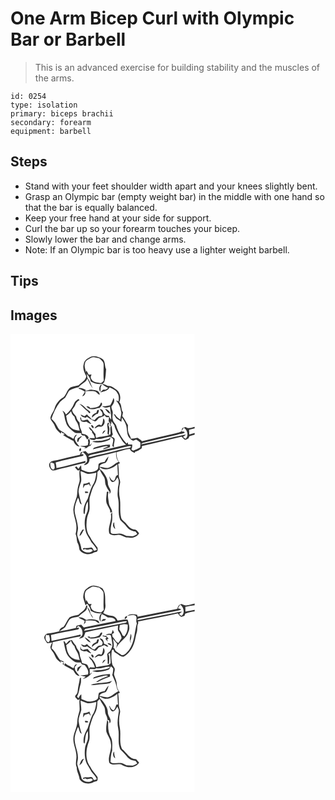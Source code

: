 # One Arm Bicep Curl with Olympic Bar or Barbell
> This is an advanced exercise for building stability and the muscles of the arms.

``` 
id: 0254 
type: isolation 
primary: biceps brachii 
secondary: forearm 
equipment: barbell 
``` 

## Steps

 - Stand with your feet shoulder width apart and your knees slightly bent.
 - Grasp an Olympic bar (empty weight bar) in the middle with one hand so that the bar is equally balanced.
 - Keep your free hand at your side for support.
 - Curl the bar up so your forearm touches your bicep.
 - Slowly lower the bar and change arms.
 - Note: If an Olympic bar is too heavy use a lighter weight barbell.

## Tips


## Images

<svg width="221pt" height="275pt" viewBox="0 0 221 275" xmlns="http://www.w3.org/2000/svg">
  <g fill="#FFF">
    <path d="M0 0h221v111.65c-3.54.95-7.66 2.66-10.93.06-1.15.42-2.31.84-3.46 1.25-.24.32-.7.96-.94 1.28.3 4.17-4.22 4.24-7.17 5-13.58 3.12-27.18 6.18-40.72 9.49-1.73-1.36-3.37-2.91-5.32-3.94-2.66.44-5.31.98-8.01 1.1-.2-2.76-2.14-4.91-2.94-7.47-.88-2.88-.7-5.94-.56-8.91-2.41-3.53-4-7.58-6.81-10.84.31-1.5.63-2.99.92-4.49-2.86-3.65-1.04-9.02-4.54-12.26 2.41-5.03 1.19-11.71-3.4-15.06-3.16-2.06-6.24-5.02-10.33-4.43-2.09-1.06-4.26-1.95-6.52-2.56 1.17-.65 2.24-1.57 2.52-2.95 1.59-4.66 1.5-9.66 1.96-14.51-2.02-3.98-.6-9.58-4.6-12.45-4.31-2.27-9.65-4.23-14.43-2.24-3.39 1.76-7.18 4.16-7.77 8.29-1.86 5.12.6 10.34 3 14.81-.74 5.29-5.97 7.32-9.16 10.9-3.13 1.01-6.48 1.25-9.56 2.4-5.19 3.07-5.04 10.97-10.85 13.39-4.1 2.95-7.18 7.41-8.59 12.27-1.02 3.63-3.98 6.38-4.77 10.1-.67 2.85 1.83 4.85 3.13 7.06 2.11 2.74 2.51 6.53 5.15 8.89 1.38 1.32 2.82 2.61 4.18 3.96l.32-2.2c.54.48 1.61 1.44 2.14 1.92l.68-.47c.34.43 1.04 1.28 1.38 1.71l-2.06.58c2.79 1.74 5.56 3.53 8.52 4.99 1.25.88 2.62 1.58 4.07 2.1 1.33 3.28 3.63 6.56 7.48 6.87-2.08-2.57-4.7-4.95-5.63-8.22-1.1-2.48 1.4-4.28 2.35-6.32-2.54.63-3.26 3.21-4.16 5.33-1.63-.93-3.25-1.87-4.88-2.8-2.45-.57-3.97-2.69-5.86-4.16-1.77-1.55-4.09-2.26-5.87-3.79-2.33-2.62-3.63-5.93-5.5-8.84-1.37-1.59-2.93-3.01-4.31-4.59 2.29-7.3 5.71-14.32 10.38-20.41 1.91-1.81 4.12-3.29 6.16-4.95 1.54-2.74 2.94-5.56 4.55-8.26 3.42-2.42 7.58-3.4 11.6-4.35 2.77-4.22 8.64-5.35 10.4-10.38 2.2 4.25 3.74 8.93 7.03 12.52-2.65-4.24-3.65-9.36-6.89-13.19-.31-1.78-.42-3.61-1.21-5.25 2.48 2.59 4.68 5.6 5.01 9.31 4.09 2.57 8.84 3.67 13.64 2.99 2.2 2.1 4.89 3.53 7.5 5.03-.73.49-2.18 1.46-2.9 1.94-1.1.04-2.19.07-3.28.1l-3.44 3.2c4.22-1.09 8.99-1.94 11.32-6.14 3.32 1.9 7.55 3.09 9.18 6.93 2.25 2.89 1.83 6.59 1.5 9.99-.77-.27-2.33-.81-3.1-1.08 3.27 3.5 5.3 7.89 5.93 12.64 1.28 3.4-.61 6.77-.71 10.2-2.34-1.51-4.77-3.05-6.05-5.64-.5-.27-1.51-.8-2.02-1.07 1.01 1.74 1.86 3.6 3.12 5.18 2.07 1.41 4.27 2.66 6.13 4.37.2-1.67.43-3.35.69-5.01 2.61 3.73 5.32 7.74 5.71 12.41.64 4.24.41 9.34 3.96 12.4.87 1.41 2.35 2.15 3.81 2.84 1.21-.51 2.43-1.02 3.66-1.51 1.62 1.17 3.38 2.18 4.88 3.53.48 2 .04 4.07-.12 6.1-2.68 1.37-5.37 2.72-8.19 3.8-.59-.37-1.79-1.11-2.38-1.47.99-1.8 1.15-3.83 1.03-5.85-1.58-.02-3.15-.04-4.72-.05-.18-.65-.52-1.96-.69-2.61-.35.35-1.05 1.06-1.4 1.41-5.7-6-10.03-13.39-12.33-21.36-.95-2.6-3.63-4.22-4.06-7.06-1-2.67-.29-5.48-.12-8.21.3-2.75-2.03-5.19-1.53-7.91 2.1-2.86 4.77-6.53 2.33-10.06-.74 3.15-2.24 6.02-3.88 8.78-3.23.71-6.49 1.45-9.81 1 2.81 2.14 6.32 2.29 9.45.7.48 5.16 1.86 10.18 1.51 15.42-1.2-1.37-2.12-2.93-2.92-4.56-3.39.21-6.02-2.31-6.75-5.48-.37-2.1-2.71-2.28-4.35-2.83 1.85 2.58 5.65 5.53 2.44 8.72-3.74-.72-6.11 2.29-8.35 4.72-1.09-.24-2.18-.48-3.28-.71-1.48-2.45-4.29-3.63-5.78-6.08-1 .74-1.99 1.5-2.97 2.25-1.54-.69-3.07-1.42-4.58-2.17.43 2.75 3.59 3.28 5.81 3.98.38-.34 1.15-1.02 1.54-1.36 2.74 1.99 5.71 3.63 8.61 5.37 3.01 1.35 4.16-2.76 6.25-4.03 2.42-.86 5.01-1.52 6.86-3.43.15 2.99 2.7 2.94 4.91 2.46-.16 1.64-.33 3.29-.5 4.93.38.75.78 1.5 1.19 2.24l.85-2.13c-.15.76-.47 2.29-.63 3.05l1.78.17c.04-.8.11-2.4.14-3.2 1.14 1.58 2.28 3.16 3.47 4.71 1.55 7.18 6.12 12.96 9.77 19.13 1.27 1.68 2.85 3.09 4.34 4.57-15.16 3.33-30.29 6.86-45.34 10.68-1.1-1.08-2.18-2.17-3.28-3.25-1.86.47-3.72.96-5.57 1.48a160.9 160.9 0 0 0-1.11 3.08c-9.09 1.93-18.11 4.17-27.15 6.31-2.94.73-6.57.3-8.68 2.9-2.64 2.78-.42 6.88 1.9 9.05 3.61 1.43 7.13-1.06 10.66-1.62 10.01-2.08 19.8-5.06 29.81-7.12.04-.58.14-1.74.19-2.33-11.67 2.74-23.17 6.2-34.88 8.78-.17-2.3-.5-4.58-1.05-6.81 10.7-3.17 21.75-5.08 32.56-7.85 2.32-1.68-.29-2.43-2.22-2 .51-.7 1.53-2.09 2.05-2.79 3.16 2.06 5.65 5.32 5.31 9.29.65 2.97-2.3 4.52-3.99 6.36 4.3.37 7.18-3.2 6.94-7.26 10.38-3.55 21.32-5.22 31.88-8.18-.26 4.09.3 8.55 3.11 11.74-4.34 1.51-7.17 5.6-11.66 6.8-3.79 1.33-7.6-.79-11.38-1.06.86-3.4 4.34-3.81 7.18-4.58 2.26-1.91 3.03-5.06 3.77-7.83-2.03 1.8-3.4 4.17-4.67 6.54-2.47.48-5.39.58-7.21 2.54-.76 2.44.31 5.92-2.26 7.46-2.55 1.64-5.61 2.32-8.6 2.48-3.51.16-6.61-1.79-9.79-2.98-.1-1.77-.26-3.54-.45-5.3-1.29 1.23-2.28 2.72-3.15 4.27-.81-.98-1.62-1.96-2.44-2.93-.45.26-1.34.79-1.79 1.06 1.65 1.52 3.18 5.48 5.72 3-.66 3.59-.33 7.24-.07 10.85.4 3.49-1.47 6.63-2.08 9.97-.88 3.68-.63 7.51-1.34 11.21-1.61 5.2-3.9 10.32-4.2 15.82.1 5.9 2.54 11.4 3.44 17.17.54 4.02.4 8.16-.69 12.08 1.83 3.71.85 8.07 2.91 11.68 1.19 2.31 1.15 4.96 1.86 7.41 3.63 5.4 12.07 6.7 17.3 3.01 1.38-.51 3.39-.26 4.15-1.78.53-1.23.12-2.61.16-3.89-3.08-4.35-6.9-8.12-9.1-13.04-5.11-6.52-4.7-15.32-3.44-23.04.57-3.59 2.76-6.75 2.94-10.43.36-5.38-1.02-10.92.84-16.14 1.59-4.43 2.48-9.2 5.15-13.15 2.84-4.47 3.28-9.93 3.44-15.09l2.78-2.93c1.09 3.01 2.86 5.68 4.64 8.31 2.17 2.79 1.44 6.51 2.34 9.72 1.16 3.1 2.81 6 4.78 8.62l-.09 2.52c4.13-3.53-1.81-8.03-1.89-12.16.14-5.54-3.01-10.23-6.17-14.48-1.36-1.74-4.35-2.58-3.65-5.4 6.64 5.33 15.5 1.63 21.12-3.33.25 4.22.49 8.45.75 12.67-3.54.44-2.48 5.24-5 7.09-3.02-.26-4.02-3.42-5.55-5.53.73 2.45 1.09 5.66 3.66 6.9 3.39.34 4.71-3.34 6.2-5.64 2.59 3.52 1.64 7.81.74 11.72-.17 4.33-1.08 8.73-.01 13.02 2.13 8.71-.85 17.98 2.71 26.44 2.61 2.75 5.59 5.18 7.79 8.31 2.42 3.42 6.42 5.28 10.53 5.59.74.97 1.46 1.96 2.18 2.95-1.73.91-3.38 2-5.21 2.73-2.62.19-5.23-.39-7.86-.36-3.04-1.67-6.31-3.33-9.9-2.75-2.9-.13-6.54 1.31-8.83-1.06-.81-4.86.63-9.78 1.57-14.54.33-3.36.1-6.75.04-10.12-.52.76-1.03 1.52-1.52 2.3 1.5 7.87-4.1 15.28-1.95 23.09 2.56 2.62 6.4 2.46 9.72 1.84 4.7-1.18 8.19 3.41 12.8 3.12 4.86 1.19 10.75-.74 13.28-5.22-1.6-1.64-2.78-4.3-5.38-4.39-4.59-.28-7.63-4.01-10.3-7.31-1.92-2.52-5.44-3.88-5.98-7.3-1.69-7.22-.35-14.73-1.32-22.03-1.43-6.34-1.34-13.02.17-19.33.59-3.07-1.72-5.75-1.51-8.8.11-4.59-.05-9.19-.86-13.72.59-.3 1.76-.91 2.35-1.21-3.48-3.43-4.24-8.26-4.41-12.93 5.31-1.56 10.54-3.7 16.12-4.11.95 2.79 3.42 4.18 6.15 4.78v-1.3c3.1-.61 5.57-2.63 8.15-4.29l.28-2.6c15.84-3.74 31.7-7.43 47.51-11.31 1.39 1.07 2.44 2.52 3.77 3.66 1.66.32 3.06-.83 4.49-1.45.39-.91.77-1.83 1.15-2.75 2.08-.61 4.16-1.24 6.25-1.82l.04 1.08V275H0V0m107.93 69.47c.12-1.75.19-3.5.27-5.24.5-1.22.96-2.46 1.38-3.71-3.26.97-4.03 6.88-1.65 8.95M82 64.84l-.08 1.19c2.76.3 5.05 1.89 7.27 3.41-.68 2-2.14 3.55-3.11 5.39 2.67-.03 4.73-3.88 3.43-5.98 4.09.04 8.2-.49 12.25.31 2.02.98 3 3.38 5.25 4.02.24-4.72-5.16-5.87-8.82-5.99-3.07-.85-5.8 1.1-8.82 1.12l1.11-.94c-2.52-1.69-5.42-2.73-8.48-2.53m-.62 13.36c-2.02 1.33-4.11 2.82-4.99 5.18-1.94 5.26-5.65 9.67-9.78 13.38-1.03-1.88-2.1-3.95-4.33-4.58 2.91 3.85 2.22 8.85 4.05 13.17 1.19 5.51 5.64 9.32 9.96 12.52 2.51 1.74 5.72 1.11 8.59 1.31-.48 2.59 2.26 2.97 4.17 2.93 1.11 1.53 2.14 3.13 3.06 4.8.56-.76 1.13-1.52 1.7-2.27-1.1-3.68-4.87-4.2-8.07-4.82.09-2.16-.73-4.12-1.7-6-1.21-2.32-.82-4.99-1.26-7.48-1.88-2.03-3.6-4.27-3.95-7.11-1.97-2.39-4.73-4.81-4.89-8.08 1.29-2.07 3.2-3.77 3.92-6.2.82-2.52 2.52-4.6 5.06-5.53-.51-.41-1.02-.81-1.54-1.22m24.57 8.68c-3.16 1.78-6.92 2.12-10.49 2.1-.57-2.13-2.77-2.02-4.53-2.01 1.86 1.93 4.19 3.64 7.02 3.39 3.16.51 5.92-1.44 9.01-1.41 1.35-1.94 4.76-4.57 1.81-6.67-.85 1.57-1.42 3.39-2.82 4.6m-23.13-2.86c2.39 1.99 4.56 4.19 6.73 6.4 1.58 1.63 3.89 2.62 4.77 4.84 3.08-.16.51-2.74-.85-3.48-3.86-2.22-5.98-6.95-10.65-7.76m30.72 5.71c1.42 2.57 3.24 5 6.05 6.15.07-3.15-3.3-5.34-6.05-6.15m-10.58 5.01c-2.51.91-5.61 2.46-5.14 5.68 2.42-1.52 4.03-4.17 7.11-4.53.34-1.49 1.56-3.08.82-4.62-2.06-.64-1.9 2.29-2.79 3.47m-19.44 5.7c.56 1.65.36 4.07 2.34 4.75 1.7.86 3.61.51 5.4.23 1.83 1.18 3.66 2.52 5.87 2.86-1.49-1.75-3.07-3.43-4.39-5.32-2.64-.57-4.82 1.66-7.42.66-.26-1.12-.49-2.24-.72-3.36-.27.04-.81.13-1.08.18m27.77 1.09c-.45 2.91-.35 6.16-2.47 8.49-3.14-2.79-6.02.97-8.08 3.12 2.49.51 3.67-2.83 6.12-1.78 5 1.1 8.31-6.73 4.43-9.83m5.34 5.43c-1.36 3.3.58 6.65-.07 10.03.01 1.5-.73 3.72 1.4 4.11.37-3.79 1.73-8.33-.61-11.67.33-.64.98-1.93 1.31-2.57-.51.02-1.52.07-2.03.1m2.78 1.57l-.57.74c.79 2.14 3.15-1.08.57-.74m-22.51 1.06c-.38 1.4.99 3.24 2.31 3.71 1.62-1.17-.53-4.33-2.31-3.71m23.02 11.07c-5.1 3.11-11.53 2.02-17.02 4.24-.2-.59-.61-1.75-.81-2.34-.02-.57-.06-1.73-.07-2.31-2.85-2.79-4.25-6.7-8.04-8.53.64 1.96 1.59 3.88 3.66 4.66.13.75.27 1.5.4 2.25 1.65 1.78 3.05 3.87 3.08 6.4-2.16.09-4.32-.01-6.49-.03 1.18 2.55 4 2.09 6.33 2.23.48-.32 1.43-.97 1.91-1.3 5.97 1.27 11.38-2.09 17.23-2.47-1.44 3.48-5.62 3.3-8.66 4.27-4.36 1.38-9.07-.1-13.37 1.48 6.92 2.5 14.93.8 21.34-2.49l.6-3.07c1.01.79 2.02 1.59 3.04 2.39.79 3-.83 5.82-.8 8.76.51.29 1.55.87 2.07 1.16-1.02-3.4 1.1-6.61.66-9.99-.54-1.75-2.48-2.13-3.97-2.64l1.83-2.79c-1.46-3.36-.42-7.2-1.96-10.57-2.02 3.2-.42 7.16-.96 10.69m-9.72-.59c1.65-1 2.78-2.6 3.85-4.17-2.58-.39-3.36 2.21-3.85 4.17m-47.55.27c.37.36.37.36 0 0m21.81 2.48c-1.03 1.04-2.3 1.75-3.65 2.28-.62 1.53-1.15 3.13-.48 4.74.36-.22 1.08-.65 1.44-.87.12-2.62 2.29-4.11 3.85-5.92l-1.16-.23m8.93 6.93c-.21 1.22-.42 2.45-.64 3.68-1.23.32-2.47.65-3.7.99a90.36 90.36 0 0 0-5.46.02c2.12 1.27 5.15.71 6.83 2.6-1.15.24-2.3.48-3.45.74 1.56-.25 3.38 0 4.68-1.09 1.35-.77 2.38-2.59 4.18-2.13.71-1.19 1.39-2.4 2.03-3.62l-2.82 2.86c-.1-2.68 1.28-6.18-1.24-8.16-.43 1.3-1.49 2.78-.41 4.11m7.67 6.65c-1.14.2-1.63 1.23-2.18 2.11 5.43-1.39 10.84-2.96 16.36-3.9l1.88.84c-2.19.78-4.81 1.13-6.34 3.09 2.91-.7 5.77-1.63 8.58-2.64 0-.98 0-1.96.02-2.94-6.25-.09-12.42 1.51-18.32 3.44m-17.68 1.09c-1.07.7-1.35 3.46.37 3.36 1.19-.56 1.65-4.48-.37-3.36m32.14 52.25c-.13 5.27-2.02 11.05.93 15.88 1.18 2.84 3.84 5.49 3.13 8.76.6-.11 1.79-.34 2.39-.45.07-4.1-3.53-6.93-3.87-10.87-.49-4.49-1.91-9.08-.42-13.54-.73-.21-1.51-.22-2.16.22m7.42 40.55c.77 1.37 1.17 3.21 2.85 3.76-.91-2.56-1.49-5.21-1.23-7.95-1.7.68-1.16 2.79-1.62 4.19z"/>
    <path d="M96.69 28.77c2.92-2.01 6.36.23 9.48.32 2.45 2.1 5.78 4.35 5.58 7.99.06 6.31-.45 12.64.17 18.94-.96 1.16-2.09 2.16-3.29 3.08-4.12-1-9.7-.56-11.72-5.15-1.23-1.67-.36-3.47.36-5.12-.84.05-2.52.17-3.36.23-.93-1.75-1.85-3.51-2.84-5.23-.16.61-.46 1.83-.61 2.44-.2-3.6-2.37-7.05-1.08-10.71.52-3.84 4.52-4.98 7.31-6.79zM66.79 98.23c2.32-1.41 4.31-3.27 5.99-5.39.23 2.74 1.99 4.9 4.01 6.59.52 1.93 1 3.92 2.23 5.55 2.5 3.2 2.86 7.36 4.07 11.11-5.57.02-11.89-2.69-13.87-8.25-1.61-2.96-1.74-6.38-2.43-9.61zM205.24 117.22c.7-1.63 1.5-3.22 2.81-4.44 4.38 2.66 6.1 9.64 1.98 13.31-.77-.62-2.32-1.84-3.1-2.46 1.26-.78 2.6-1.53 3.41-2.82-17.94 3.36-35.58 8.46-53.5 11.84.48-1.9 2.5-1.95 3.98-2.41 13-3.25 26.1-6.08 39.14-9.18 3.09-.8 6.33-1.1 9.26-2.46-.67-1.69-2.5-1.45-3.98-1.38zM214.29 115.1c2.24-.5 4.48-1.06 6.71-1.61v5.34c-2.13.69-4.3 1.26-6.46 1.86-.12-1.86-.12-3.73-.25-5.59zM100.97 144.29c12.34-3.05 24.8-5.6 37.12-8.74 2.15-.51 4.41-1.49 6.62-.6-.27.37-.82 1.12-1.09 1.5-6.46 1.08-12.83 2.62-19.17 4.28-8.28 2.25-16.75 3.65-25.04 5.89-2.03.46-4.04 1.43-6.17.88 1.75-2.58 5.04-2.44 7.73-3.21zM47.74 154.82c.65-.12 1.95-.37 2.6-.49l.11 1 1.91.04c.09 2.46 2.18 7.07-1.52 7.57-3.05-1.53-3.16-5.16-3.1-8.12zM84 164.87c2.78.55 5.18 2.18 7.89 2.93 3.78.64 7.53-.64 11.21-1.35-.63 4.25-1.15 8.64-3.01 12.57-3.81 5.74-5.31 12.58-7.49 19.04-3.13 5.18-5.64 11.2-4.81 17.36.28.27.84.8 1.11 1.06 1.13-5.13.42-10.86 3.92-15.24.08 4.59.91 9.51-1.35 13.75-3.03 6.54-2.93 14.15-1.4 21.07.96 5.24 4.86 9.16 6.95 13.93 2.46 2.78 4.95 5.58 6.7 8.91a6.737 6.737 0 0 1-3.68 1.29c-.85-1.36-1.29-3.51-3.15-3.79-2.64.49-5.3.82-7.98.6-1.34-.16-1.99.47-1.96 1.9.91-.23 1.81-.45 2.71-.67 2.93 2.32 7.36-2.25 9.06 2-3.96 3.81-10.8 2.33-13.68-2.07-.4-6.01-3.85-11.22-5-17.08-.08-3.08 1.36-6.04.89-9.14-.46-5.64-2.33-11.02-3.58-16.5-1.36-6.46 1.01-12.93 3.61-18.76 2.12 2.31 1.17 7.01 4.5 8.07-1.69-5.1-2.94-10.34-3.8-15.64.21-4.2 1.91-8.07 3.13-12.02.58-4.08-.59-8.15-.79-12.22m3.57 14.87c-.27 1.82-.46 3.65-.44 5.5.68-1.16 1.34-2.33 1.99-3.5 1.77-.25 3.5-.7 5.13-1.45a12.91 12.91 0 0 0 2.06 3.19c-.22-1.92-.95-3.72-1.71-5.48-2.1 1.38-4.53 1.97-7.03 1.74m1.63 9.42c.15.5.44 1.49.59 1.99.92-.11 2.76-.32 3.68-.43-.45-2.06-2.73-1.46-4.27-1.56M86.31 235c-1.41 2.39-3.27 4.8-3.5 7.66 3.03-1.76 3.43-5.44 5.61-7.92-.53.06-1.59.2-2.11.26z"/>
  </g>
  <g fill="#333">
    <path d="M95.72 27.72c4.78-1.99 10.12-.03 14.43 2.24 4 2.87 2.58 8.47 4.6 12.45-.46 4.85-.37 9.85-1.96 14.51-.28 1.38-1.35 2.3-2.52 2.95 2.26.61 4.43 1.5 6.52 2.56 4.09-.59 7.17 2.37 10.33 4.43 4.59 3.35 5.81 10.03 3.4 15.06 3.5 3.24 1.68 8.61 4.54 12.26-.29 1.5-.61 2.99-.92 4.49 2.81 3.26 4.4 7.31 6.81 10.84-.14 2.97-.32 6.03.56 8.91.8 2.56 2.74 4.71 2.94 7.47 2.7-.12 5.35-.66 8.01-1.1 1.95 1.03 3.59 2.58 5.32 3.94 13.54-3.31 27.14-6.37 40.72-9.49 2.95-.76 7.47-.83 7.17-5 .24-.32.7-.96.94-1.28 1.15-.41 2.31-.83 3.46-1.25 3.27 2.6 7.39.89 10.93-.06v1.84c-2.23.55-4.47 1.11-6.71 1.61.13 1.86.13 3.73.25 5.59 2.16-.6 4.33-1.17 6.46-1.86v3.22l-.04-1.08c-2.09.58-4.17 1.21-6.25 1.82-.38.92-.76 1.84-1.15 2.75-1.43.62-2.83 1.77-4.49 1.45-1.33-1.14-2.38-2.59-3.77-3.66-15.81 3.88-31.67 7.57-47.51 11.31l-.28 2.6c-2.58 1.66-5.05 3.68-8.15 4.29v1.3c-2.73-.6-5.2-1.99-6.15-4.78-5.58.41-10.81 2.55-16.12 4.11.17 4.67.93 9.5 4.41 12.93-.59.3-1.76.91-2.35 1.21.81 4.53.97 9.13.86 13.72-.21 3.05 2.1 5.73 1.51 8.8-1.51 6.31-1.6 12.99-.17 19.33.97 7.3-.37 14.81 1.32 22.03.54 3.42 4.06 4.78 5.98 7.3 2.67 3.3 5.71 7.03 10.3 7.31 2.6.09 3.78 2.75 5.38 4.39-2.53 4.48-8.42 6.41-13.28 5.22-4.61.29-8.1-4.3-12.8-3.12-3.32.62-7.16.78-9.72-1.84-2.15-7.81 3.45-15.22 1.95-23.09.49-.78 1-1.54 1.52-2.3.06 3.37.29 6.76-.04 10.12-.94 4.76-2.38 9.68-1.57 14.54 2.29 2.37 5.93.93 8.83 1.06 3.59-.58 6.86 1.08 9.9 2.75 2.63-.03 5.24.55 7.86.36 1.83-.73 3.48-1.82 5.21-2.73-.72-.99-1.44-1.98-2.18-2.95-4.11-.31-8.11-2.17-10.53-5.59-2.2-3.13-5.18-5.56-7.79-8.31-3.56-8.46-.58-17.73-2.71-26.44-1.07-4.29-.16-8.69.01-13.02.9-3.91 1.85-8.2-.74-11.72-1.49 2.3-2.81 5.98-6.2 5.64-2.57-1.24-2.93-4.45-3.66-6.9 1.53 2.11 2.53 5.27 5.55 5.53 2.52-1.85 1.46-6.65 5-7.09-.26-4.22-.5-8.45-.75-12.67-5.62 4.96-14.48 8.66-21.12 3.33-.7 2.82 2.29 3.66 3.65 5.4 3.16 4.25 6.31 8.94 6.17 14.48.08 4.13 6.02 8.63 1.89 12.16l.09-2.52c-1.97-2.62-3.62-5.52-4.78-8.62-.9-3.21-.17-6.93-2.34-9.72-1.78-2.63-3.55-5.3-4.64-8.31l-2.78 2.93c-.16 5.16-.6 10.62-3.44 15.09-2.67 3.95-3.56 8.72-5.15 13.15-1.86 5.22-.48 10.76-.84 16.14-.18 3.68-2.37 6.84-2.94 10.43-1.26 7.72-1.67 16.52 3.44 23.04 2.2 4.92 6.02 8.69 9.1 13.04-.04 1.28.37 2.66-.16 3.89-.76 1.52-2.77 1.27-4.15 1.78-5.23 3.69-13.67 2.39-17.3-3.01-.71-2.45-.67-5.1-1.86-7.41-2.06-3.61-1.08-7.97-2.91-11.68 1.09-3.92 1.23-8.06.69-12.08-.9-5.77-3.34-11.27-3.44-17.17.3-5.5 2.59-10.62 4.2-15.82.71-3.7.46-7.53 1.34-11.21.61-3.34 2.48-6.48 2.08-9.97-.26-3.61-.59-7.26.07-10.85-2.54 2.48-4.07-1.48-5.72-3 .45-.27 1.34-.8 1.79-1.06.82.97 1.63 1.95 2.44 2.93.87-1.55 1.86-3.04 3.15-4.27.19 1.76.35 3.53.45 5.3 3.18 1.19 6.28 3.14 9.79 2.98 2.99-.16 6.05-.84 8.6-2.48 2.57-1.54 1.5-5.02 2.26-7.46 1.82-1.96 4.74-2.06 7.21-2.54 1.27-2.37 2.64-4.74 4.67-6.54-.74 2.77-1.51 5.92-3.77 7.83-2.84.77-6.32 1.18-7.18 4.58 3.78.27 7.59 2.39 11.38 1.06 4.49-1.2 7.32-5.29 11.66-6.8-2.81-3.19-3.37-7.65-3.11-11.74-10.56 2.96-21.5 4.63-31.88 8.18.24 4.06-2.64 7.63-6.94 7.26 1.69-1.84 4.64-3.39 3.99-6.36.34-3.97-2.15-7.23-5.31-9.29-.52.7-1.54 2.09-2.05 2.79 1.93-.43 4.54.32 2.22 2-10.81 2.77-21.86 4.68-32.56 7.85.55 2.23.88 4.51 1.05 6.81 11.71-2.58 23.21-6.04 34.88-8.78-.05.59-.15 1.75-.19 2.33-10.01 2.06-19.8 5.04-29.81 7.12-3.53.56-7.05 3.05-10.66 1.62-2.32-2.17-4.54-6.27-1.9-9.05 2.11-2.6 5.74-2.17 8.68-2.9 9.04-2.14 18.06-4.38 27.15-6.31.36-1.03.73-2.06 1.11-3.08 1.85-.52 3.71-1.01 5.57-1.48 1.1 1.08 2.18 2.17 3.28 3.25 15.05-3.82 30.18-7.35 45.34-10.68-1.49-1.48-3.07-2.89-4.34-4.57-3.65-6.17-8.22-11.95-9.77-19.13-1.19-1.55-2.33-3.13-3.47-4.71-.03.8-.1 2.4-.14 3.2l-1.78-.17c.16-.76.48-2.29.63-3.05l-.85 2.13c-.41-.74-.81-1.49-1.19-2.24.17-1.64.34-3.29.5-4.93-2.21.48-4.76.53-4.91-2.46-1.85 1.91-4.44 2.57-6.86 3.43-2.09 1.27-3.24 5.38-6.25 4.03-2.9-1.74-5.87-3.38-8.61-5.37-.39.34-1.16 1.02-1.54 1.36-2.22-.7-5.38-1.23-5.81-3.98 1.51.75 3.04 1.48 4.58 2.17.98-.75 1.97-1.51 2.97-2.25 1.49 2.45 4.3 3.63 5.78 6.08 1.1.23 2.19.47 3.28.71 2.24-2.43 4.61-5.44 8.35-4.72 3.21-3.19-.59-6.14-2.44-8.72 1.64.55 3.98.73 4.35 2.83.73 3.17 3.36 5.69 6.75 5.48.8 1.63 1.72 3.19 2.92 4.56.35-5.24-1.03-10.26-1.51-15.42-3.13 1.59-6.64 1.44-9.45-.7 3.32.45 6.58-.29 9.81-1 1.64-2.76 3.14-5.63 3.88-8.78 2.44 3.53-.23 7.2-2.33 10.06-.5 2.72 1.83 5.16 1.53 7.91-.17 2.73-.88 5.54.12 8.21.43 2.84 3.11 4.46 4.06 7.06 2.3 7.97 6.63 15.36 12.33 21.36.35-.35 1.05-1.06 1.4-1.41.17.65.51 1.96.69 2.61 1.57.01 3.14.03 4.72.05.12 2.02-.04 4.05-1.03 5.85.59.36 1.79 1.1 2.38 1.47 2.82-1.08 5.51-2.43 8.19-3.8.16-2.03.6-4.1.12-6.1-1.5-1.35-3.26-2.36-4.88-3.53-1.23.49-2.45 1-3.66 1.51-1.46-.69-2.94-1.43-3.81-2.84-3.55-3.06-3.32-8.16-3.96-12.4-.39-4.67-3.1-8.68-5.71-12.41-.26 1.66-.49 3.34-.69 5.01-1.86-1.71-4.06-2.96-6.13-4.37-1.26-1.58-2.11-3.44-3.12-5.18.51.27 1.52.8 2.02 1.07 1.28 2.59 3.71 4.13 6.05 5.64.1-3.43 1.99-6.8.71-10.2-.63-4.75-2.66-9.14-5.93-12.64.77.27 2.33.81 3.1 1.08.33-3.4.75-7.1-1.5-9.99-1.63-3.84-5.86-5.03-9.18-6.93-2.33 4.2-7.1 5.05-11.32 6.14l3.44-3.2c1.09-.03 2.18-.06 3.28-.1.72-.48 2.17-1.45 2.9-1.94-2.61-1.5-5.3-2.93-7.5-5.03-4.8.68-9.55-.42-13.64-2.99-.33-3.71-2.53-6.72-5.01-9.31.79 1.64.9 3.47 1.21 5.25 3.24 3.83 4.24 8.95 6.89 13.19-3.29-3.59-4.83-8.27-7.03-12.52-1.76 5.03-7.63 6.16-10.4 10.38-4.02.95-8.18 1.93-11.6 4.35-1.61 2.7-3.01 5.52-4.55 8.26-2.04 1.66-4.25 3.14-6.16 4.95-4.67 6.09-8.09 13.11-10.38 20.41 1.38 1.58 2.94 3 4.31 4.59 1.87 2.91 3.17 6.22 5.5 8.84 1.78 1.53 4.1 2.24 5.87 3.79 1.89 1.47 3.41 3.59 5.86 4.16 1.63.93 3.25 1.87 4.88 2.8.9-2.12 1.62-4.7 4.16-5.33-.95 2.04-3.45 3.84-2.35 6.32.93 3.27 3.55 5.65 5.63 8.22-3.85-.31-6.15-3.59-7.48-6.87-1.45-.52-2.82-1.22-4.07-2.1-2.96-1.46-5.73-3.25-8.52-4.99l2.06-.58c-.34-.43-1.04-1.28-1.38-1.71l-.68.47c-.53-.48-1.6-1.44-2.14-1.92l-.32 2.2c-1.36-1.35-2.8-2.64-4.18-3.96-2.64-2.36-3.04-6.15-5.15-8.89-1.3-2.21-3.8-4.21-3.13-7.06.79-3.72 3.75-6.47 4.77-10.1 1.41-4.86 4.49-9.32 8.59-12.27 5.81-2.42 5.66-10.32 10.85-13.39 3.08-1.15 6.43-1.39 9.56-2.4 3.19-3.58 8.42-5.61 9.16-10.9-2.4-4.47-4.86-9.69-3-14.81.59-4.13 4.38-6.53 7.77-8.29m.97 1.05c-2.79 1.81-6.79 2.95-7.31 6.79-1.29 3.66.88 7.11 1.08 10.71.15-.61.45-1.83.61-2.44.99 1.72 1.91 3.48 2.84 5.23.84-.06 2.52-.18 3.36-.23-.72 1.65-1.59 3.45-.36 5.12 2.02 4.59 7.6 4.15 11.72 5.15 1.2-.92 2.33-1.92 3.29-3.08-.62-6.3-.11-12.63-.17-18.94.2-3.64-3.13-5.89-5.58-7.99-3.12-.09-6.56-2.33-9.48-.32m108.55 88.45c1.48-.07 3.31-.31 3.98 1.38-2.93 1.36-6.17 1.66-9.26 2.46-13.04 3.1-26.14 5.93-39.14 9.18-1.48.46-3.5.51-3.98 2.41 17.92-3.38 35.56-8.48 53.5-11.84-.81 1.29-2.15 2.04-3.41 2.82.78.62 2.33 1.84 3.1 2.46 4.12-3.67 2.4-10.65-1.98-13.31-1.31 1.22-2.11 2.81-2.81 4.44m-104.27 27.07c-2.69.77-5.98.63-7.73 3.21 2.13.55 4.14-.42 6.17-.88 8.29-2.24 16.76-3.64 25.04-5.89 6.34-1.66 12.71-3.2 19.17-4.28.27-.38.82-1.13 1.09-1.5-2.21-.89-4.47.09-6.62.6-12.32 3.14-24.78 5.69-37.12 8.74m-53.23 10.53c-.06 2.96.05 6.59 3.1 8.12 3.7-.5 1.61-5.11 1.52-7.57l-1.91-.04-.11-1c-.65.12-1.95.37-2.6.49M84 164.87c.2 4.07 1.37 8.14.79 12.22-1.22 3.95-2.92 7.82-3.13 12.02.86 5.3 2.11 10.54 3.8 15.64-3.33-1.06-2.38-5.76-4.5-8.07-2.6 5.83-4.97 12.3-3.61 18.76 1.25 5.48 3.12 10.86 3.58 16.5.47 3.1-.97 6.06-.89 9.14 1.15 5.86 4.6 11.07 5 17.08 2.88 4.4 9.72 5.88 13.68 2.07-1.7-4.25-6.13.32-9.06-2-.9.22-1.8.44-2.71.67-.03-1.43.62-2.06 1.96-1.9 2.68.22 5.34-.11 7.98-.6 1.86.28 2.3 2.43 3.15 3.79 1.36-.07 2.59-.5 3.68-1.29-1.75-3.33-4.24-6.13-6.7-8.91-2.09-4.77-5.99-8.69-6.95-13.93-1.53-6.92-1.63-14.53 1.4-21.07 2.26-4.24 1.43-9.16 1.35-13.75-3.5 4.38-2.79 10.11-3.92 15.24-.27-.26-.83-.79-1.11-1.06-.83-6.16 1.68-12.18 4.81-17.36 2.18-6.46 3.68-13.3 7.49-19.04 1.86-3.93 2.38-8.32 3.01-12.57-3.68.71-7.43 1.99-11.21 1.35-2.71-.75-5.11-2.38-7.89-2.93z"/>
    <path d="M107.93 69.47c-2.38-2.07-1.61-7.98 1.65-8.95-.42 1.25-.88 2.49-1.38 3.71-.08 1.74-.15 3.49-.27 5.24zM82 64.84c3.06-.2 5.96.84 8.48 2.53l-1.11.94c3.02-.02 5.75-1.97 8.82-1.12 3.66.12 9.06 1.27 8.82 5.99-2.25-.64-3.23-3.04-5.25-4.02-4.05-.8-8.16-.27-12.25-.31 1.3 2.1-.76 5.95-3.43 5.98.97-1.84 2.43-3.39 3.11-5.39-2.22-1.52-4.51-3.11-7.27-3.41l.08-1.19zM81.38 78.2c.52.41 1.03.81 1.54 1.22-2.54.93-4.24 3.01-5.06 5.53-.72 2.43-2.63 4.13-3.92 6.2.16 3.27 2.92 5.69 4.89 8.08.35 2.84 2.07 5.08 3.95 7.11.44 2.49.05 5.16 1.26 7.48.97 1.88 1.79 3.84 1.7 6 3.2.62 6.97 1.14 8.07 4.82-.57.75-1.14 1.51-1.7 2.27-.92-1.67-1.95-3.27-3.06-4.8-1.91.04-4.65-.34-4.17-2.93-2.87-.2-6.08.43-8.59-1.31-4.32-3.2-8.77-7.01-9.96-12.52-1.83-4.32-1.14-9.32-4.05-13.17 2.23.63 3.3 2.7 4.33 4.58 4.13-3.71 7.84-8.12 9.78-13.38.88-2.36 2.97-3.85 4.99-5.18M66.79 98.23c.69 3.23.82 6.65 2.43 9.61 1.98 5.56 8.3 8.27 13.87 8.25-1.21-3.75-1.57-7.91-4.07-11.11-1.23-1.63-1.71-3.62-2.23-5.55-2.02-1.69-3.78-3.85-4.01-6.59-1.68 2.12-3.67 3.98-5.99 5.39zM105.95 86.88c1.4-1.21 1.97-3.03 2.82-4.6 2.95 2.1-.46 4.73-1.81 6.67-3.09-.03-5.85 1.92-9.01 1.41-2.83.25-5.16-1.46-7.02-3.39 1.76-.01 3.96-.12 4.53 2.01 3.57.02 7.33-.32 10.49-2.1z"/>
    <path d="M82.82 84.02c4.67.81 6.79 5.54 10.65 7.76 1.36.74 3.93 3.32.85 3.48-.88-2.22-3.19-3.21-4.77-4.84-2.17-2.21-4.34-4.41-6.73-6.4zM113.54 89.73c2.75.81 6.12 3 6.05 6.15-2.81-1.15-4.63-3.58-6.05-6.15zM102.96 94.74c.89-1.18.73-4.11 2.79-3.47.74 1.54-.48 3.13-.82 4.62-3.08.36-4.69 3.01-7.11 4.53-.47-3.22 2.63-4.77 5.14-5.68zM83.52 100.44c.27-.05.81-.14 1.08-.18.23 1.12.46 2.24.72 3.36 2.6 1 4.78-1.23 7.42-.66 1.32 1.89 2.9 3.57 4.39 5.32-2.21-.34-4.04-1.68-5.87-2.86-1.79.28-3.7.63-5.4-.23-1.98-.68-1.78-3.1-2.34-4.75zM111.29 101.53c3.88 3.1.57 10.93-4.43 9.83-2.45-1.05-3.63 2.29-6.12 1.78 2.06-2.15 4.94-5.91 8.08-3.12 2.12-2.33 2.02-5.58 2.47-8.49zM116.63 106.96c.51-.03 1.52-.08 2.03-.1-.33.64-.98 1.93-1.31 2.57 2.34 3.34.98 7.88.61 11.67-2.13-.39-1.39-2.61-1.4-4.11.65-3.38-1.29-6.73.07-10.03zM119.41 108.53c2.58-.34.22 2.88-.57.74l.57-.74zM96.9 109.59c1.78-.62 3.93 2.54 2.31 3.71-1.32-.47-2.69-2.31-2.31-3.71z"/>
    <path d="M119.92 120.66c.54-3.53-1.06-7.49.96-10.69 1.54 3.37.5 7.21 1.96 10.57l-1.83 2.79c1.49.51 3.43.89 3.97 2.64.44 3.38-1.68 6.59-.66 9.99-.52-.29-1.56-.87-2.07-1.16-.03-2.94 1.59-5.76.8-8.76-1.02-.8-2.03-1.6-3.04-2.39l-.6 3.07c-6.41 3.29-14.42 4.99-21.34 2.49 4.3-1.58 9.01-.1 13.37-1.48 3.04-.97 7.22-.79 8.66-4.27-5.85.38-11.26 3.74-17.23 2.47-.48.33-1.43.98-1.91 1.3-2.33-.14-5.15.32-6.33-2.23 2.17.02 4.33.12 6.49.03-.03-2.53-1.43-4.62-3.08-6.4-.13-.75-.27-1.5-.4-2.25-2.07-.78-3.02-2.7-3.66-4.66 3.79 1.83 5.19 5.74 8.04 8.53.01.58.05 1.74.07 2.31.2.59.61 1.75.81 2.34 5.49-2.22 11.92-1.13 17.02-4.24z"/>
    <path d="M110.2 120.07c.49-1.96 1.27-4.56 3.85-4.17-1.07 1.57-2.2 3.17-3.85 4.17zM62.65 120.34c.37.36.37.36 0 0zM84.46 122.82l1.16.23c-1.56 1.81-3.73 3.3-3.85 5.92-.36.22-1.08.65-1.44.87-.67-1.61-.14-3.21.48-4.74 1.35-.53 2.62-1.24 3.65-2.28zM93.39 129.75c-1.08-1.33-.02-2.81.41-4.11 2.52 1.98 1.14 5.48 1.24 8.16l2.82-2.86c-.64 1.22-1.32 2.43-2.03 3.62-1.8-.46-2.83 1.36-4.18 2.13-1.3 1.09-3.12.84-4.68 1.09 1.15-.26 2.3-.5 3.45-.74-1.68-1.89-4.71-1.33-6.83-2.6 1.82-.06 3.64-.07 5.46-.02 1.23-.34 2.47-.67 3.7-.99.22-1.23.43-2.46.64-3.68zM101.06 136.4c5.9-1.93 12.07-3.53 18.32-3.44-.02.98-.02 1.96-.02 2.94-2.81 1.01-5.67 1.94-8.58 2.64 1.53-1.96 4.15-2.31 6.34-3.09l-1.88-.84c-5.52.94-10.93 2.51-16.36 3.9.55-.88 1.04-1.91 2.18-2.11zM83.38 137.49c2.02-1.12 1.56 2.8.37 3.36-1.72.1-1.44-2.66-.37-3.36zM87.57 179.74c2.5.23 4.93-.36 7.03-1.74.76 1.76 1.49 3.56 1.71 5.48a12.91 12.91 0 0 1-2.06-3.19c-1.63.75-3.36 1.2-5.13 1.45-.65 1.17-1.31 2.34-1.99 3.5-.02-1.85.17-3.68.44-5.5zM89.2 189.16c1.54.1 3.82-.5 4.27 1.56-.92.11-2.76.32-3.68.43-.15-.5-.44-1.49-.59-1.99zM115.52 189.74c.65-.44 1.43-.43 2.16-.22-1.49 4.46-.07 9.05.42 13.54.34 3.94 3.94 6.77 3.87 10.87-.6.11-1.79.34-2.39.45.71-3.27-1.95-5.92-3.13-8.76-2.95-4.83-1.06-10.61-.93-15.88zM122.94 230.29c.46-1.4-.08-3.51 1.62-4.19-.26 2.74.32 5.39 1.23 7.95-1.68-.55-2.08-2.39-2.85-3.76zM86.31 235c.52-.06 1.58-.2 2.11-.26-2.18 2.48-2.58 6.16-5.61 7.92.23-2.86 2.09-5.27 3.5-7.66z"/>
  </g>
</svg>

<svg width="221pt" height="275pt" viewBox="0 0 221 275" xmlns="http://www.w3.org/2000/svg">
  <g fill="#FFF">
    <path d="M0 0h221v48.46c-4.99.8-10.68 3.96-15.31.53-3.4.13-4.84 2.92-5.54 5.84-15.81 3.29-31.69 6.3-47.57 9.26l-.56-2.25c-3.91-.72-8.58-1.57-11.85 1.32 3.55-.2 7.53-2.43 10.55.49 1.3 2.69-.74 5.84.92 8.31-2.95 10.77-2.72 22.82-9.47 32.22-2.47 2.61-4.85 6.29-8.87 6.16-2.6-2.8-7.47-3.63-8.29-7.79l-1.48-.88c.98-3.66.08-7.34-.62-10.95 1.74 1.97 3.44 3.98 5.13 5.99-.44 1.81-.85 3.63-1.2 5.46 2.97-8.13 12.61-11.54 14.76-20.05 2.33-4.77.2-9.54-.91-14.29-4.07-.88-8.05.51-12.07.96l-.55-.71c-1.22-2.89-3.94-4.9-7.1-5.01-3.48-.16-6.64-1.58-9.67-3.17 1.53-3.09 3.1-6.46 2.6-10-.59-6.51.85-13.85-3.43-19.44-2.62-2.16-6.11-3.05-9.41-3.51-4.62-.65-8.7 2.35-11.72 5.49-1.42 2.59-2.04 5.6-2.1 8.54.7 3.21 1.98 6.26 2.8 9.43.65-.6 1.3-1.2 1.94-1.81 2.29 2.27 3.76 5.2 4.27 8.38 4.01 2.45 8.62 3.58 13.32 3.06l-.34.18c-2.94 2.28-3.48 7.16-1.11 10.01-.17-3.18-.11-6.45 1.49-9.3 2.56 1.07 4.95 2.47 7.21 4.07 3.32.08 7.17-.08 9.08 3.24.03.28.1.85.14 1.13-12.68 2.61-25.43 4.92-38.1 7.62-1.02-1.07-2.04-2.15-3.04-3.24-1.91.29-3.81.65-5.66 1.21-.18.67-.55 2.01-.73 2.68-6.59 1.68-13.29 2.87-19.99 4.05 2.4-1.66 4.81-3.32 7.14-5.08 1.54-2.78 2.95-5.64 4.62-8.34 2.67-3.7 7.63-3.02 11.5-4.3 2.19-2.98 5.57-4.62 8.28-7.03 1.89-1.42 1.74-4.08 2.38-6.1-.42 0-1.25-.01-1.67-.01-.54 5.29-5.78 7.39-9 10.88-3.55 1.26-7.68 1.07-10.84 3.25-3.02 3.39-4.45 7.87-7.26 11.44-2.7.72-4.74 2.56-5.38 5.34-4.35 1.23-8.84 1.87-13.32 2.46-2.48.3-4.12 2.64-4.5 4.96.28 2.66 2.11 4.78 3.61 6.87 1.97-.31 3.94-.62 5.91-.98-.71 1.61-1.52 3.2-1.98 4.91-.61 2.82 1.9 4.78 3.13 7.01 2.16 2.93 2.71 6.9 5.6 9.3 1.31 1.21 2.73 2.3 4.13 3.4-.29-.69-.88-2.08-1.17-2.78 1.48 1.08 3.01 2.45 4.96 1.75-1.69-.9-3.38-1.8-5.14-2.55-3.66-4.55-5.65-10.27-10.25-14.07.66-2.43 1.03-4.93 1.47-7.4 11.14-2.18 22.21-4.82 33.39-6.79.01-.6.04-1.8.05-2.41-11.57 2.86-23.25 5.29-34.92 7.69-.17-2.33-.39-4.66-.71-6.97 10.84-2.83 21.98-4.33 32.91-6.75.26-.5.79-1.49 1.05-1.98h-3.19c.48-.55 1.44-1.66 1.92-2.21 3.4.98 5.39 5.34 5.21 8.78.33 2.98-2.52 4.58-4.19 6.53 1.8-.47 3.87-.63 5.3-1.97 1.16-1.67 1.61-3.71 2.32-5.59 12.98-3.1 26.15-5.37 39.19-8.26-.02 2.41-.88 5.21.83 7.26 1.65 2.36 2.95 4.93 3.4 7.8a86.305 86.305 0 0 0-3.76 5.89c-3.59-1.18-4.56-5.12-7.13-7.48-.17-1.06-.33-2.12-.48-3.18l2.41-1.49c-.52-1.24-1.04-2.47-1.58-3.69-.53 1.62-1.03 3.25-1.64 4.85-2.43-.33-4.93-.35-6.83 1.51 2.07.13 4.79-1.09 6.3.93.55 3.33 1.33 6.63 1.71 9.99.33 3.35-1.57 6.3-3.29 8.99-1.07.88-2.37 1.63-2.95 2.96.37 3.85.73 7.71.45 11.59l1.7.14c.24-3.91 1.02-8.07-.75-11.75.65-.37 1.31-.74 1.97-1.1.13 4.02.82 8.02.68 12.05-1.15 1.7-3.25 2.45-5.22 2.61-4.05.51-8.08 1.22-12.05 2.21-.79-5.46-4.43-10.2-9.01-13.11.86 1.8 1.91 3.51 3.42 4.84 1.55 2.76 3.33 5.45 4.05 8.58-1.96-.04-3.92-.13-5.87-.24-.43.56-.85 1.12-1.27 1.68-.68-1.72-1.03-3.76-2.51-5.04-1.81-.81-3.78-1.18-5.68-1.72-.65-3.69-2.77-6.99-2.94-10.79-.02-3.77-3.74-6.05-4.34-9.72-1.92-2.28-3.58-4.75-5.15-7.27-1.12.35-2.23.7-3.34 1.05-1.14 1.29-2.31 2.56-3.48 3.81-.6-.96-1.19-1.92-1.79-2.88-.34-.15-1.04-.44-1.38-.59 1.16 4.84 1.78 9.84 3.62 14.5 1.83 4.24 5.46 7.33 9.13 9.96 2.33 1.7 5.37 1.16 8.07 1.3.53 2.35 2.63 2.94 4.75 3.13 2.5 3.27 5.3 6.98 3.73 11.33-3.08.57-6.21.84-9.34 1.04 2.23.6 4.49 1.07 6.76 1.51-1.26.94-2.54 1.87-3.74 2.89 4.53-1.09 8.84-4.06 11.48-7.89-.72.5-2.14 1.52-2.85 2.03.02-2.06-.03-4.12-.15-6.17 1.97.04 3.94.09 5.91.16l1.99-1.15c5.48 1.24 10.55-2.33 15.85-1.85l.4 1.09c-6.51 3.54-14.09 2.68-21.13 3.87 6.13 2.58 13.11.87 19.13-1.21 1.83-.38 2.26-2.26 2.96-3.7 1.04-1.03 2.06 1.59 3.06 1.96.09 2.67-.32 5.33-1.07 7.89 1.22 2.73 2.45 5.46 3.52 8.25 1.5 3.73 1.43 8.03 3.97 11.33-4.52 1.96-7.79 6.28-12.82 7.15-3.43.36-6.74-1.01-10.09-1.52 1.14-3.48 4.89-3.58 7.75-4.81 1.78-2.17 2.63-4.93 3.27-7.62-1.94 1.89-3.36 4.21-4.65 6.58-2.32.46-4.72.88-6.82 2.04-1.16 2.15-.51 4.85-1.52 7.08-2.28 2.25-5.58 2.95-8.63 3.39-3.94.58-7.47-1.6-11.01-2.94-.01-1.91-.03-3.81-.1-5.72-1.8 1.01-2.45 3.03-3.34 4.75-.61-.71-1.22-1.43-1.83-2.14 2.76-4.49 2.69-9.89 4.3-14.77.78-2.53.5-5.2.45-7.79-.35.15-1.04.47-1.38.63-.46 5.13-2.19 10.03-2.55 15.17-.01 2.3-1.41 4.11-2.86 5.75-.05.4-.14 1.21-.19 1.62 1.15 1.27 2.29 2.54 3.43 3.82.49-.33 1.46-.99 1.95-1.31-.73 4.64.3 9.31-.12 13.94-1.17 4.26-2.58 8.51-2.71 12.97.05 7.33-4.55 13.71-4.75 21.02.12 7.84 4.42 15.1 3.65 23.03-.35 3.72-1.23 7.53.49 11.09-.29 4.99 3.09 9.21 3.39 14.17 3.51 5.54 11.93 6.63 17.27 3.19 1.27-.47 2.76-.54 3.85-1.39.91-1.26.39-2.94.53-4.38-3.02-4.14-6.68-7.82-8.89-12.51-6.36-8.66-5.33-20.59-1.62-30.12 2.22-6.18-.55-12.89 1.45-19.11 1.57-5 2.83-10.2 5.71-14.65 2.58-4.35 2.93-9.56 3.12-14.5.9-.91 1.8-1.83 2.69-2.74 1.42 3.08 3.31 5.9 5.1 8.77 1.94 2.94.9 6.75 2.36 9.87.95 2.09 1.93 4.21 2.04 6.56.45.04 1.35.13 1.8.17.16.96.5 2.87.66 3.83 3.66-4.34-2.31-8.56-2.18-13.21.02-4.99-2.87-9.2-5.66-13.08-1.48-1.95-4.26-3.07-4.28-5.89 2.66.99 5.18 3.01 8.19 2.62 4.95-.3 9.34-2.99 13.14-5.99.27 4.29.48 8.58.8 12.86l-2 .2c-.75 2.31-1.34 4.78-2.96 6.67-2.78-.14-3.99-2.8-4.99-4.98l-.73.04c1.06 2.13 1.32 5.24 3.76 6.27 3.35.4 4.64-3.35 6.24-5.53.78 1.85 2.02 3.68 1.67 5.78-1.04 6.65-2.32 13.52-.76 20.2 1.62 7.57-.66 15.44 1.75 22.91.23 2.61 2.66 3.97 4.27 5.71 2.79 2.52 4.63 5.99 7.76 8.15 2.06 1.47 4.62 1.83 7.04 2.3l2.13 2.88c-1.72.92-3.36 2.01-5.17 2.72-2.63.19-5.25-.27-7.88-.34-2.58-1.25-5.17-2.96-8.16-2.76-3.68-.22-7.9 1.38-11.01-1.28.38-4.57.42-9.26 2.09-13.59-.11-4.94.75-10.15-1.06-14.86-3.53-5.87-4.34-13.05-3.56-19.75-.45-.75-.91-1.5-1.37-2.24-.79 4.59-1.55 9.29-1.06 13.95 1.49 4.86 5.17 8.91 5.46 14.17 1.63 7.93-4.13 15.48-1.89 23.34 4.41 4.58 11-.27 15.91 2.91 6.22 3.49 15.75 3.54 19.87-3.14-1.17-1.41-2.34-2.8-3.54-4.18-7.97.18-11.39-7.9-16.89-12.14-3.85-7.63-1.18-16.65-2.59-24.82-1.28-6.11-1.37-12.52.07-18.61.87-3.27-1.46-6.22-1.34-9.47.03-4.57-.1-9.15-.89-13.66.54-.31 1.62-.91 2.16-1.21-2-2.71-3.89-5.71-3.75-9.23.12-4.34-2.12-8.15-3.32-12.19-.21-2.59 1.45-5.1.69-7.71-.76-1.47-1.87-2.72-2.63-4.18-1.47-5.79-1.61-11.9-.58-17.77.73-.12 1.47-.24 2.21-.35-.51 2.52 2.13 3.41 3.65 4.67 2.61 1.59 5.14 4.37 8.51 3.56 7.85-4.51 12.24-13.19 13.75-21.87.42-2.72 1.26-5.35 1.9-8.02.83-3.47-.08-7.25 1.69-10.5-.11-.42-.34-1.26-.45-1.68 15.96-3.05 31.93-6.09 47.79-9.65 1.33 1.36 2.24 3.43 4.18 3.98 1.34-.26 2.61-.78 3.9-1.23.19-.63.59-1.87.78-2.49 3.62-1.5 7.52-2.07 11.36-2.71V275H0V0m92.18 53.12c2.01 4.42 3.71 9.05 6.85 12.83-.36-2.04-1.59-3.68-2.87-5.25-.89-2.67-1.19-6.16-3.98-7.58m44.92 13.72c1.53.29 3.22-1.95 2.67-3.39-1.47-.21-3.09 2-2.67 3.39m-55.67-1.88c2.15 2.05 5.35 2.42 7.63 4.35-.4 1.33-.8 2.67-1.14 4.03 1.15-1.17 3.11-2.56 1.81-4.52 4.03.08 8.11-.48 12.09.41 1.59 1.1 3.07 2.42 4.98 2.95-.38-1.02-.77-2.04-1.17-3.06-4.55-2.21-9.83-2.62-14.58-1.07-2.82-1.97-5.95-3.85-9.62-3.09m27.2 4.83c1.99-.82 5.22-.14 5.81-2.8l-3.41-.04c-.81.94-1.62 1.88-2.4 2.84m-2.7 17.02c-3.18 2.03-7.17 2.11-10.82 2.2l-.16-1.31c-.67.14-2.01.41-2.68.55 4.18 3.89 10.05 1.45 14.88.56 1.11-1.78 3.3-3.44 2.79-5.75-2.45-.6-2.31 2.82-4.01 3.75m38.43-2.16c-.59 3.63-2.26 7.98.32 11.2-.3-.93-.6-1.85-.91-2.77 1.11-2.66 1.97-5.68.59-8.43m-34.03 2.81c1.71.5 3.43 1 5.17 1.43-.55.57-1.1 1.13-1.67 1.68 1.01 1.19 2 2.4 3.04 3.56-.26-.69-.79-2.08-1.05-2.77.63-.34 1.27-.69 1.89-1.05-1.06-1.04-2.15-2.05-3.02-3.26-1.51.8-3.95-1.8-4.36.41m-21.55 1.32c1.85 2.6 4.18 5.99 7.54 6.25-1.62-2.97-4.65-4.72-7.54-6.25m18.11 1.26c.6 1.7 2.33 2.54 3.15 4.08 1.25 1.62.11 3.28-.91 4.64-3.75-.82-6 2.36-8.26 4.72-.67-.19-2.01-.58-2.68-.77-1.93-2.15-4.6-3.46-6.3-5.85-1.04.55-2.05 1.16-3.03 1.82-1.54-.45-3.09-.88-4.64-1.3.92.9 1.85 1.78 2.79 2.67 1.65.31 3.4.66 4.78-.56 2.82 2.14 5.82 4.1 9.1 5.48 2.03.54 3.02-1.88 4.24-3.03 1.12-2.09 3.98-1.42 5.4-3.14l.64.23c1.79-2.47 3.75 2.21 6.17.97-.73-2.16-3.06-2.61-4.93-3.32-.26-1.07-.54-2.13-.83-3.19-.55-2.26-2.61-3.11-4.69-3.45m-3.91 4.59c-2.47 1.15-5.73 2.54-5.16 5.92 2.25-1.8 4.15-4.17 7.15-4.69.21-1.51 1.71-3.24.65-4.64-1.9-.38-1.78 2.28-2.64 3.41m13.64 1.08c.36 2.26 2.95 2.38 4.57 3.27-.08-2.48-2.62-2.97-4.57-3.27m-32.57 8.23c2 1.78 4.64 2.13 7.2 1.53 1.86 1.08 3.62 2.49 5.82 2.76-1.48-1.76-3.03-3.46-4.39-5.32-1.96-.11-3.77.55-5.61 1.11-2.12-.52-3.03-2.11-2.91-4.25-.67 1.31-.26 2.8-.11 4.17m27.34-2.51c-.5 2.92-.55 6.08-2.44 8.54-3.26-2.59-6.13.86-8.13 3.22 1.67-.05 2.94-1.1 4.29-1.93 1.66-.05 3.46.62 4.96-.43 3.08-2.01 3.94-6.67 1.32-9.4m-14.59 8.56c.19 1.27.97 2.89 2.35 3.2 2-.97-1.02-5.02-2.35-3.2m13.39 10.12c1.56-1.13 2.77-2.65 3.91-4.17-2.59-.45-3.43 2.2-3.91 4.17m-47.77.66c.34.32 1.03.95 1.37 1.27.7-.88.54-1.67-.5-2.38l-.87 1.11m2.22 1.84c2.24 1.32 4.54 2.53 6.87 3.69 1.23.9 2.61 1.55 3.96 2.26 1.63 2.96 3.59 6.64 7.52 6.61-1.96-2.1-3.76-4.35-5.31-6.76-.24-1.27-.47-2.53-.69-3.79a50.87 50.87 0 0 0 2.82-3.54c-2.88-.15-3.16 3.06-4.24 5-1.63-.92-3.24-1.87-4.84-2.84-2.08-.34-3.47-1.98-5.07-3.17-.72.6-1.05 1.45-1.02 2.54m16.1 2.55c-.58 1.16-1.61 5.35.57 4.13.89-2.55 2.73-4.49 4.31-6.61-1.66.77-3.26 1.64-4.88 2.48m20.22 11.28c-1.1.21-1.51 1.27-2.05 2.11 3.98-1.18 8.03-2.09 12.05-3.11 2.04-.44 4.21-1.35 6.16-.12-5 1.88-10.27 3.61-14.3 7.28 1.15.15 2.26-.06 3.21-.78 4.18-2.54 8.93-3.89 13.39-5.85-.03-1.02-.05-2.04-.06-3.06-6.28.04-12.47 1.53-18.4 3.53m-4.72 9.5c4.64.94 9.14-.91 13.77-.86 3.05-.03 6.04-.71 9.05-1.13.99-.93 1.97-1.87 2.93-2.83-8.24 3.25-17.68 1.56-25.75 4.82m29.49 88.2c-.81-2.67-1.34-5.4-1.32-8.2-2.17 2.4-1.52 6.63 1.32 8.2z"/>
    <path d="M90.78 32.78c2.15-1.9 4.72-3.27 7.21-4.68 2.79-.52 5.51.76 8.26 1.04 1.98 1.72 4.24 3.39 5.31 5.87.59 7.01-.43 14.07.37 21.07-1.05 1.07-2.15 2.07-3.25 3.08-3.31-.99-7.22-.52-9.97-2.9-1.62-1.05-1.93-3.07-2.67-4.71l1.36-2.68c-.87.04-2.63.11-3.5.14-.93-1.73-1.87-3.45-2.85-5.16l-.33 2.26c-1.44-4.31-2.74-9.24.06-13.33zM201.01 54.11c.65-1.64 1.69-3.07 2.86-4.38 3.88 3 5.69 9.7 1.7 13.3-1.46-.01-2.22-1.44-3.21-2.28 1.2-.87 2.45-1.69 3.62-2.6-3.41.04-6.71 1.04-10.04 1.64-11.03 2.07-22.06 4.18-33.05 6.47-3.63.74-7.22 1.72-10.93 1.97.57-1.43 1.61-2.19 3.11-2.29 15.32-3.11 30.66-6.18 46.03-9.04 1.35-.27 2.6-.85 3.86-1.37-1.13-.89-2.53-1.28-3.95-1.42zM209.84 52.36c3.7-.73 7.39-1.58 11.16-1.91v5.34c-3.67.78-7.35 1.53-11.05 2.18-.02-1.87-.06-3.74-.11-5.61zM90.99 78.61c14.68-2.91 29.39-5.68 44.03-8.73a14.3 14.3 0 0 1 4.66-.23l-.95 1.62c-16.83 3.07-33.53 6.8-50.37 9.82.37-1.33 1.22-2.32 2.63-2.48zM131.15 74.13c3.05-.85 6.27-1.56 9.4-.61a19.74 19.74 0 0 1-3.87 14.26c-.72-.36-1.44-.72-2.16-1.07-.92-2.65-2.43-5.02-3.98-7.32.25-1.75.45-3.5.61-5.26zM42.89 85.71l1.42.75c.45-.1 1.37-.3 1.82-.39.81 2.77 2.63 7.71-1.15 8.86-3.13-2.01-3.71-6.05-2.09-9.22zM66.84 98.21c2.22-1.45 4.25-3.19 5.85-5.31.45 2.65 2.06 4.82 4.06 6.53.64 4.12 3.95 7.05 4.82 11.08.52 1.85.97 3.72 1.5 5.58-5.55 0-11.82-2.67-13.84-8.19-1.55-3-1.82-6.42-2.39-9.69zM84.02 164.76c2.66.82 5.14 2.17 7.8 3.01 3.8.7 7.58-.63 11.28-1.3-.75 5.47-1.56 11.19-4.92 15.76-2.33 5.05-3.85 10.47-5.58 15.75-3.02 5.24-5.71 11.22-4.78 17.41l1.05 1.17c1.19-5.1.34-10.91 4-15.18.09 3.22.3 6.47-.06 9.69-.74 3.35-2.75 6.33-3.24 9.76-.96 6.57-.7 13.55 2 19.7 1.89 3.11 3.76 6.24 5.48 9.45 2.05 2.72 4.72 5.01 6.14 8.17.89 1.96-2.02 1.76-3.13 2.02-.99-1.52-1.71-4.45-4.13-3.59-2.79.66-5.72.16-8.49.68l-.6 1.61c.98-.22 1.95-.46 2.93-.69.52.24 1.57.72 2.09.96 2.46-.36 5.6-2.15 6.93 1.07-3.8 3.57-10.45 2.6-13.36-1.59-1.05-6.07-4-11.57-5.38-17.55-.05-2.02.56-3.97.81-5.95.95-9.29-5.08-17.8-3.66-27.08.8-3.95 2.04-7.82 3.82-11.44 1.84 2.49 1.24 6.95 4.48 8.2-1.71-5.1-3.01-10.33-3.83-15.65.12-4.57 2.32-8.66 3.3-13.05.06-3.8-.71-7.55-.95-11.34m3.53 15.01c-.21 1.79-.38 3.59-.44 5.39.69-1.11 1.34-2.24 2-3.36 1.73-.36 3.43-.83 5.11-1.38.63 1.05 1.33 2.05 2.1 3.01-.34-1.86-.97-3.64-1.65-5.39-2.19 1.23-4.59 1.94-7.12 1.73m1.69 9.33c.13.51.41 1.53.54 2.04.9-.09 2.69-.26 3.58-.34-.34-2.16-2.56-1.51-4.12-1.7m-6.52 53.52c1.02-.87 2.01-1.77 2.98-2.71.58-1.88 1.52-3.62 2.41-5.36-3.46.77-4.4 5.14-5.39 8.07z"/>
  </g>
  <g fill="#333">
    <path d="M89.34 32.44c3.02-3.14 7.1-6.14 11.72-5.49 3.3.46 6.79 1.35 9.41 3.51 4.28 5.59 2.84 12.93 3.43 19.44.5 3.54-1.07 6.91-2.6 10 3.03 1.59 6.19 3.01 9.67 3.17 3.16.11 5.88 2.12 7.1 5.01l.55.71c4.02-.45 8-1.84 12.07-.96 1.11 4.75 3.24 9.52.91 14.29-2.15 8.51-11.79 11.92-14.76 20.05.35-1.83.76-3.65 1.2-5.46-1.69-2.01-3.39-4.02-5.13-5.99.7 3.61 1.6 7.29.62 10.95l1.48.88c.82 4.16 5.69 4.99 8.29 7.79 4.02.13 6.4-3.55 8.87-6.16 6.75-9.4 6.52-21.45 9.47-32.22-1.66-2.47.38-5.62-.92-8.31-3.02-2.92-7-.69-10.55-.49 3.27-2.89 7.94-2.04 11.85-1.32l.56 2.25c15.88-2.96 31.76-5.97 47.57-9.26.7-2.92 2.14-5.71 5.54-5.84 4.63 3.43 10.32.27 15.31-.53v1.99c-3.77.33-7.46 1.18-11.16 1.91.05 1.87.09 3.74.11 5.61 3.7-.65 7.38-1.4 11.05-2.18v2.01c-3.84.64-7.74 1.21-11.36 2.71-.19.62-.59 1.86-.78 2.49-1.29.45-2.56.97-3.9 1.23-1.94-.55-2.85-2.62-4.18-3.98-15.86 3.56-31.83 6.6-47.79 9.65.11.42.34 1.26.45 1.68-1.77 3.25-.86 7.03-1.69 10.5-.64 2.67-1.48 5.3-1.9 8.02-1.51 8.68-5.9 17.36-13.75 21.87-3.37.81-5.9-1.97-8.51-3.56-1.52-1.26-4.16-2.15-3.65-4.67-.74.11-1.48.23-2.21.35-1.03 5.87-.89 11.98.58 17.77.76 1.46 1.87 2.71 2.63 4.18.76 2.61-.9 5.12-.69 7.71 1.2 4.04 3.44 7.85 3.32 12.19-.14 3.52 1.75 6.52 3.75 9.23-.54.3-1.62.9-2.16 1.21.79 4.51.92 9.09.89 13.66-.12 3.25 2.21 6.2 1.34 9.47-1.44 6.09-1.35 12.5-.07 18.61 1.41 8.17-1.26 17.19 2.59 24.82 5.5 4.24 8.92 12.32 16.89 12.14 1.2 1.38 2.37 2.77 3.54 4.18-4.12 6.68-13.65 6.63-19.87 3.14-4.91-3.18-11.5 1.67-15.91-2.91-2.24-7.86 3.52-15.41 1.89-23.34-.29-5.26-3.97-9.31-5.46-14.17-.49-4.66.27-9.36 1.06-13.95.46.74.92 1.49 1.37 2.24-.78 6.7.03 13.88 3.56 19.75 1.81 4.71.95 9.92 1.06 14.86-1.67 4.33-1.71 9.02-2.09 13.59 3.11 2.66 7.33 1.06 11.01 1.28 2.99-.2 5.58 1.51 8.16 2.76 2.63.07 5.25.53 7.88.34 1.81-.71 3.45-1.8 5.17-2.72l-2.13-2.88c-2.42-.47-4.98-.83-7.04-2.3-3.13-2.16-4.97-5.63-7.76-8.15-1.61-1.74-4.04-3.1-4.27-5.71-2.41-7.47-.13-15.34-1.75-22.91-1.56-6.68-.28-13.55.76-20.2.35-2.1-.89-3.93-1.67-5.78-1.6 2.18-2.89 5.93-6.24 5.53-2.44-1.03-2.7-4.14-3.76-6.27l.73-.04c1 2.18 2.21 4.84 4.99 4.98 1.62-1.89 2.21-4.36 2.96-6.67l2-.2c-.32-4.28-.53-8.57-.8-12.86-3.8 3-8.19 5.69-13.14 5.99-3.01.39-5.53-1.63-8.19-2.62.02 2.82 2.8 3.94 4.28 5.89 2.79 3.88 5.68 8.09 5.66 13.08-.13 4.65 5.84 8.87 2.18 13.21-.16-.96-.5-2.87-.66-3.83-.45-.04-1.35-.13-1.8-.17-.11-2.35-1.09-4.47-2.04-6.56-1.46-3.12-.42-6.93-2.36-9.87-1.79-2.87-3.68-5.69-5.1-8.77-.89.91-1.79 1.83-2.69 2.74-.19 4.94-.54 10.15-3.12 14.5-2.88 4.45-4.14 9.65-5.71 14.65-2 6.22.77 12.93-1.45 19.11-3.71 9.53-4.74 21.46 1.62 30.12 2.21 4.69 5.87 8.37 8.89 12.51-.14 1.44.38 3.12-.53 4.38-1.09.85-2.58.92-3.85 1.39-5.34 3.44-13.76 2.35-17.27-3.19-.3-4.96-3.68-9.18-3.39-14.17-1.72-3.56-.84-7.37-.49-11.09.77-7.93-3.53-15.19-3.65-23.03.2-7.31 4.8-13.69 4.75-21.02.13-4.46 1.54-8.71 2.71-12.97.42-4.63-.61-9.3.12-13.94-.49.32-1.46.98-1.95 1.31-1.14-1.28-2.28-2.55-3.43-3.82.05-.41.14-1.22.19-1.62 1.45-1.64 2.85-3.45 2.86-5.75.36-5.14 2.09-10.04 2.55-15.17.34-.16 1.03-.48 1.38-.63.05 2.59.33 5.26-.45 7.79-1.61 4.88-1.54 10.28-4.3 14.77.61.71 1.22 1.43 1.83 2.14.89-1.72 1.54-3.74 3.34-4.75.07 1.91.09 3.81.1 5.72 3.54 1.34 7.07 3.52 11.01 2.94 3.05-.44 6.35-1.14 8.63-3.39 1.01-2.23.36-4.93 1.52-7.08 2.1-1.16 4.5-1.58 6.82-2.04 1.29-2.37 2.71-4.69 4.65-6.58-.64 2.69-1.49 5.45-3.27 7.62-2.86 1.23-6.61 1.33-7.75 4.81 3.35.51 6.66 1.88 10.09 1.52 5.03-.87 8.3-5.19 12.82-7.15-2.54-3.3-2.47-7.6-3.97-11.33-1.07-2.79-2.3-5.52-3.52-8.25.75-2.56 1.16-5.22 1.07-7.89-1-.37-2.02-2.99-3.06-1.96-.7 1.44-1.13 3.32-2.96 3.7-6.02 2.08-13 3.79-19.13 1.21 7.04-1.19 14.62-.33 21.13-3.87l-.4-1.09c-5.3-.48-10.37 3.09-15.85 1.85l-1.99 1.15c-1.97-.07-3.94-.12-5.91-.16.12 2.05.17 4.11.15 6.17.71-.51 2.13-1.53 2.85-2.03-2.64 3.83-6.95 6.8-11.48 7.89 1.2-1.02 2.48-1.95 3.74-2.89-2.27-.44-4.53-.91-6.76-1.51 3.13-.2 6.26-.47 9.34-1.04 1.57-4.35-1.23-8.06-3.73-11.33-2.12-.19-4.22-.78-4.75-3.13-2.7-.14-5.74.4-8.07-1.3-3.67-2.63-7.3-5.72-9.13-9.96-1.84-4.66-2.46-9.66-3.62-14.5.34.15 1.04.44 1.38.59.6.96 1.19 1.92 1.79 2.88 1.17-1.25 2.34-2.52 3.48-3.81 1.11-.35 2.22-.7 3.34-1.05 1.57 2.52 3.23 4.99 5.15 7.27.6 3.67 4.32 5.95 4.34 9.72.17 3.8 2.29 7.1 2.94 10.79 1.9.54 3.87.91 5.68 1.72 1.48 1.28 1.83 3.32 2.51 5.04.42-.56.84-1.12 1.27-1.68 1.95.11 3.91.2 5.87.24-.72-3.13-2.5-5.82-4.05-8.58-1.51-1.33-2.56-3.04-3.42-4.84 4.58 2.91 8.22 7.65 9.01 13.11 3.97-.99 8-1.7 12.05-2.21 1.97-.16 4.07-.91 5.22-2.61.14-4.03-.55-8.03-.68-12.05-.66.36-1.32.73-1.97 1.1 1.77 3.68.99 7.84.75 11.75l-1.7-.14c.28-3.88-.08-7.74-.45-11.59.58-1.33 1.88-2.08 2.95-2.96 1.72-2.69 3.62-5.64 3.29-8.99-.38-3.36-1.16-6.66-1.71-9.99-1.51-2.02-4.23-.8-6.3-.93 1.9-1.86 4.4-1.84 6.83-1.51.61-1.6 1.11-3.23 1.64-4.85.54 1.22 1.06 2.45 1.58 3.69l-2.41 1.49c.15 1.06.31 2.12.48 3.18 2.57 2.36 3.54 6.3 7.13 7.48 1.18-2.01 2.42-3.98 3.76-5.89-.45-2.87-1.75-5.44-3.4-7.8-1.71-2.05-.85-4.85-.83-7.26-13.04 2.89-26.21 5.16-39.19 8.26-.71 1.88-1.16 3.92-2.32 5.59-1.43 1.34-3.5 1.5-5.3 1.97 1.67-1.95 4.52-3.55 4.19-6.53.18-3.44-1.81-7.8-5.21-8.78-.48.55-1.44 1.66-1.92 2.21h3.19c-.26.49-.79 1.48-1.05 1.98-10.93 2.42-22.07 3.92-32.91 6.75.32 2.31.54 4.64.71 6.97 11.67-2.4 23.35-4.83 34.92-7.69-.01.61-.04 1.81-.05 2.41-11.18 1.97-22.25 4.61-33.39 6.79-.44 2.47-.81 4.97-1.47 7.4 4.6 3.8 6.59 9.52 10.25 14.07 1.76.75 3.45 1.65 5.14 2.55-1.95.7-3.48-.67-4.96-1.75.29.7.88 2.09 1.17 2.78-1.4-1.1-2.82-2.19-4.13-3.4-2.89-2.4-3.44-6.37-5.6-9.3-1.23-2.23-3.74-4.19-3.13-7.01.46-1.71 1.27-3.3 1.98-4.91-1.97.36-3.94.67-5.91.98-1.5-2.09-3.33-4.21-3.61-6.87.38-2.32 2.02-4.66 4.5-4.96 4.48-.59 8.97-1.23 13.32-2.46.64-2.78 2.68-4.62 5.38-5.34 2.81-3.57 4.24-8.05 7.26-11.44 3.16-2.18 7.29-1.99 10.84-3.25 3.22-3.49 8.46-5.59 9-10.88.42 0 1.25.01 1.67.01-.64 2.02-.49 4.68-2.38 6.1-2.71 2.41-6.09 4.05-8.28 7.03-3.87 1.28-8.83.6-11.5 4.3-1.67 2.7-3.08 5.56-4.62 8.34-2.33 1.76-4.74 3.42-7.14 5.08 6.7-1.18 13.4-2.37 19.99-4.05.18-.67.55-2.01.73-2.68 1.85-.56 3.75-.92 5.66-1.21 1 1.09 2.02 2.17 3.04 3.24 12.67-2.7 25.42-5.01 38.1-7.62-.04-.28-.11-.85-.14-1.13-1.91-3.32-5.76-3.16-9.08-3.24-2.26-1.6-4.65-3-7.21-4.07-1.6 2.85-1.66 6.12-1.49 9.3-2.37-2.85-1.83-7.73 1.11-10.01l.34-.18c-4.7.52-9.31-.61-13.32-3.06-.51-3.18-1.98-6.11-4.27-8.38-.64.61-1.29 1.21-1.94 1.81-.82-3.17-2.1-6.22-2.8-9.43.06-2.94.68-5.95 2.1-8.54m1.44.34c-2.8 4.09-1.5 9.02-.06 13.33l.33-2.26c.98 1.71 1.92 3.43 2.85 5.16.87-.03 2.63-.1 3.5-.14l-1.36 2.68c.74 1.64 1.05 3.66 2.67 4.71 2.75 2.38 6.66 1.91 9.97 2.9 1.1-1.01 2.2-2.01 3.25-3.08-.8-7 .22-14.06-.37-21.07-1.07-2.48-3.33-4.15-5.31-5.87-2.75-.28-5.47-1.56-8.26-1.04-2.49 1.41-5.06 2.78-7.21 4.68m110.23 21.33c1.42.14 2.82.53 3.95 1.42-1.26.52-2.51 1.1-3.86 1.37-15.37 2.86-30.71 5.93-46.03 9.04-1.5.1-2.54.86-3.11 2.29 3.71-.25 7.3-1.23 10.93-1.97 10.99-2.29 22.02-4.4 33.05-6.47 3.33-.6 6.63-1.6 10.04-1.64-1.17.91-2.42 1.73-3.62 2.6.99.84 1.75 2.27 3.21 2.28 3.99-3.6 2.18-10.3-1.7-13.3-1.17 1.31-2.21 2.74-2.86 4.38M90.99 78.61c-1.41.16-2.26 1.15-2.63 2.48 16.84-3.02 33.54-6.75 50.37-9.82l.95-1.62a14.3 14.3 0 0 0-4.66.23c-14.64 3.05-29.35 5.82-44.03 8.73m40.16-4.48c-.16 1.76-.36 3.51-.61 5.26 1.55 2.3 3.06 4.67 3.98 7.32.72.35 1.44.71 2.16 1.07a19.74 19.74 0 0 0 3.87-14.26c-3.13-.95-6.35-.24-9.4.61M42.89 85.71c-1.62 3.17-1.04 7.21 2.09 9.22 3.78-1.15 1.96-6.09 1.15-8.86-.45.09-1.37.29-1.82.39l-1.42-.75m23.95 12.5c.57 3.27.84 6.69 2.39 9.69 2.02 5.52 8.29 8.19 13.84 8.19-.53-1.86-.98-3.73-1.5-5.58-.87-4.03-4.18-6.96-4.82-11.08-2-1.71-3.61-3.88-4.06-6.53-1.6 2.12-3.63 3.86-5.85 5.31m17.18 66.55c.24 3.79 1.01 7.54.95 11.34-.98 4.39-3.18 8.48-3.3 13.05.82 5.32 2.12 10.55 3.83 15.65-3.24-1.25-2.64-5.71-4.48-8.2-1.78 3.62-3.02 7.49-3.82 11.44-1.42 9.28 4.61 17.79 3.66 27.08-.25 1.98-.86 3.93-.81 5.95 1.38 5.98 4.33 11.48 5.38 17.55 2.91 4.19 9.56 5.16 13.36 1.59-1.33-3.22-4.47-1.43-6.93-1.07-.52-.24-1.57-.72-2.09-.96-.98.23-1.95.47-2.93.69l.6-1.61c2.77-.52 5.7-.02 8.49-.68 2.42-.86 3.14 2.07 4.13 3.59 1.11-.26 4.02-.06 3.13-2.02-1.42-3.16-4.09-5.45-6.14-8.17-1.72-3.21-3.59-6.34-5.48-9.45-2.7-6.15-2.96-13.13-2-19.7.49-3.43 2.5-6.41 3.24-9.76.36-3.22.15-6.47.06-9.69-3.66 4.27-2.81 10.08-4 15.18l-1.05-1.17c-.93-6.19 1.76-12.17 4.78-17.41 1.73-5.28 3.25-10.7 5.58-15.75 3.36-4.57 4.17-10.29 4.92-15.76-3.7.67-7.48 2-11.28 1.3-2.66-.84-5.14-2.19-7.8-3.01z"/>
    <path d="M92.18 53.12c2.79 1.42 3.09 4.91 3.98 7.58 1.28 1.57 2.51 3.21 2.87 5.25-3.14-3.78-4.84-8.41-6.85-12.83zM137.1 66.84c-.42-1.39 1.2-3.6 2.67-3.39.55 1.44-1.14 3.68-2.67 3.39zM81.43 64.96c3.67-.76 6.8 1.12 9.62 3.09 4.75-1.55 10.03-1.14 14.58 1.07.4 1.02.79 2.04 1.17 3.06-1.91-.53-3.39-1.85-4.98-2.95-3.98-.89-8.06-.33-12.09-.41 1.3 1.96-.66 3.35-1.81 4.52.34-1.36.74-2.7 1.14-4.03-2.28-1.93-5.48-2.3-7.63-4.35zM108.63 69.79c.78-.96 1.59-1.9 2.4-2.84l3.41.04c-.59 2.66-3.82 1.98-5.81 2.8zM105.93 86.81c1.7-.93 1.56-4.35 4.01-3.75.51 2.31-1.68 3.97-2.79 5.75-4.83.89-10.7 3.33-14.88-.56.67-.14 2.01-.41 2.68-.55l.16 1.31c3.65-.09 7.64-.17 10.82-2.2zM144.36 84.65c1.38 2.75.52 5.77-.59 8.43.31.92.61 1.84.91 2.77-2.58-3.22-.91-7.57-.32-11.2zM110.33 87.46c.41-2.21 2.85.39 4.36-.41.87 1.21 1.96 2.22 3.02 3.26-.62.36-1.26.71-1.89 1.05.26.69.79 2.08 1.05 2.77-1.04-1.16-2.03-2.37-3.04-3.56.57-.55 1.12-1.11 1.67-1.68-1.74-.43-3.46-.93-5.17-1.43zM88.78 88.78c2.89 1.53 5.92 3.28 7.54 6.25-3.36-.26-5.69-3.65-7.54-6.25z"/>
    <path d="M106.89 90.04c2.08.34 4.14 1.19 4.69 3.45.29 1.06.57 2.12.83 3.19 1.87.71 4.2 1.16 4.93 3.32-2.42 1.24-4.38-3.44-6.17-.97l-.64-.23c-1.42 1.72-4.28 1.05-5.4 3.14-1.22 1.15-2.21 3.57-4.24 3.03-3.28-1.38-6.28-3.34-9.1-5.48-1.38 1.22-3.13.87-4.78.56-.94-.89-1.87-1.77-2.79-2.67 1.55.42 3.1.85 4.64 1.3.98-.66 1.99-1.27 3.03-1.82 1.7 2.39 4.37 3.7 6.3 5.85.67.19 2.01.58 2.68.77 2.26-2.36 4.51-5.54 8.26-4.72 1.02-1.36 2.16-3.02.91-4.64-.82-1.54-2.55-2.38-3.15-4.08z"/>
    <path d="M102.98 94.63c.86-1.13.74-3.79 2.64-3.41 1.06 1.4-.44 3.13-.65 4.64-3 .52-4.9 2.89-7.15 4.69-.57-3.38 2.69-4.77 5.16-5.92zM116.62 95.71c1.95.3 4.49.79 4.57 3.27-1.62-.89-4.21-1.01-4.57-3.27zM84.05 103.94c-.15-1.37-.56-2.86.11-4.17-.12 2.14.79 3.73 2.91 4.25 1.84-.56 3.65-1.22 5.61-1.11 1.36 1.86 2.91 3.56 4.39 5.32-2.2-.27-3.96-1.68-5.82-2.76-2.56.6-5.2.25-7.2-1.53zM111.39 101.43c2.62 2.73 1.76 7.39-1.32 9.4-1.5 1.05-3.3.38-4.96.43-1.35.83-2.62 1.88-4.29 1.93 2-2.36 4.87-5.81 8.13-3.22 1.89-2.46 1.94-5.62 2.44-8.54zM96.8 109.99c1.33-1.82 4.35 2.23 2.35 3.2-1.38-.31-2.16-1.93-2.35-3.2zM110.19 120.11c.48-1.97 1.32-4.62 3.91-4.17-1.14 1.52-2.35 3.04-3.91 4.17zM62.42 120.77l.87-1.11c1.04.71 1.2 1.5.5 2.38-.34-.32-1.03-.95-1.37-1.27zM64.64 122.61c-.03-1.09.3-1.94 1.02-2.54 1.6 1.19 2.99 2.83 5.07 3.17 1.6.97 3.21 1.92 4.84 2.84 1.08-1.94 1.36-5.15 4.24-5a50.87 50.87 0 0 1-2.82 3.54c.22 1.26.45 2.52.69 3.79 1.55 2.41 3.35 4.66 5.31 6.76-3.93.03-5.89-3.65-7.52-6.61-1.35-.71-2.73-1.36-3.96-2.26-2.33-1.16-4.63-2.37-6.87-3.69z"/>
    <path d="M80.74 125.16c1.62-.84 3.22-1.71 4.88-2.48-1.58 2.12-3.42 4.06-4.31 6.61-2.18 1.22-1.15-2.97-.57-4.13zM100.96 136.44c5.93-2 12.12-3.49 18.4-3.53.01 1.02.03 2.04.06 3.06-4.46 1.96-9.21 3.31-13.39 5.85-.95.72-2.06.93-3.21.78 4.03-3.67 9.3-5.4 14.3-7.28-1.95-1.23-4.12-.32-6.16.12-4.02 1.02-8.07 1.93-12.05 3.11.54-.84.95-1.9 2.05-2.11zM96.24 145.94c8.07-3.26 17.51-1.57 25.75-4.82-.96.96-1.94 1.9-2.93 2.83-3.01.42-6 1.1-9.05 1.13-4.63-.05-9.13 1.8-13.77.86zM87.55 179.77c2.53.21 4.93-.5 7.12-1.73.68 1.75 1.31 3.53 1.65 5.39-.77-.96-1.47-1.96-2.1-3.01-1.68.55-3.38 1.02-5.11 1.38-.66 1.12-1.31 2.25-2 3.36.06-1.8.23-3.6.44-5.39zM89.24 189.1c1.56.19 3.78-.46 4.12 1.7-.89.08-2.68.25-3.58.34-.13-.51-.41-1.53-.54-2.04zM125.73 234.14c-2.84-1.57-3.49-5.8-1.32-8.2-.02 2.8.51 5.53 1.32 8.2zM82.72 242.62c.99-2.93 1.93-7.3 5.39-8.07-.89 1.74-1.83 3.48-2.41 5.36-.97.94-1.96 1.84-2.98 2.71z"/>
  </g>
</svg>
